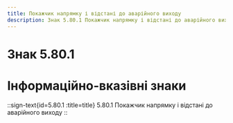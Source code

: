 ```yaml
---
title: Покажчик напрямку і відстані до аварійного виходу
description: Знак 5.80.1 Покажчик напрямку і відстані до аварійного виходу
---
```

# Знак 5.80.1
# Інформаційно-вказівні знаки
::sign-text{id=5.80.1 :title=title}
5.80.1 Покажчик напрямку і відстані до аварійного виходу
::